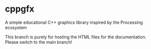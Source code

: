 # cppgfx

A simple educational C++ graphics library inspired by the Processing ecosystem

This branch is purely for hosting the HTML files for the documentation. Please switch to the main branch!
